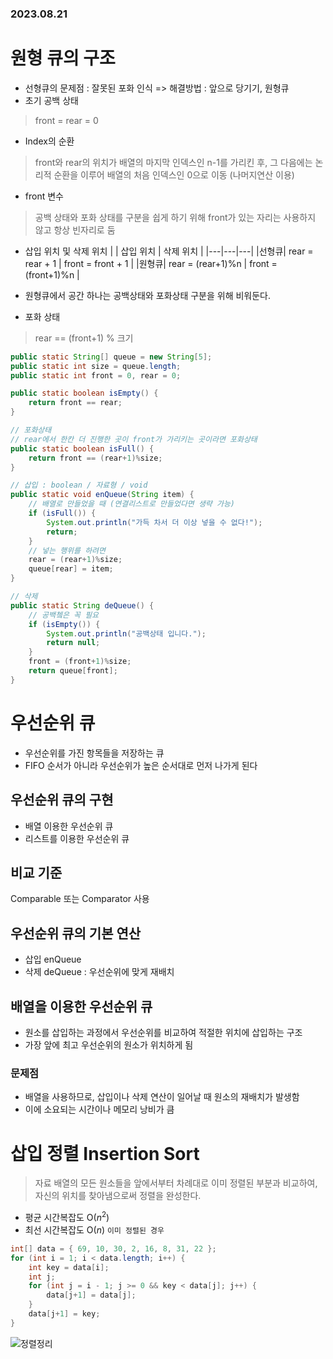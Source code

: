 ### 2023.08.21
# 원형 큐의 구조
- 선형큐의 문제점 : 잘못된 포화 인식 => 해결방법 : 앞으로 당기기, 원형큐
- 초기 공백 상태  
> front = rear = 0
- Index의 순환  
> front와 rear의 위치가 배열의 마지막 인덱스인 n-1를 가리킨 후, 그 다음에는 논리적 순환을 이루어 배열의 처음 인덱스인 0으로 이동 (나머지연산 이용)
- front 변수
> 공백 상태와 포화 상태를 구분을 쉽게 하기 위해 front가 있는 자리는 사용하지 않고 항상 빈자리로 둠  
- 삽입 위치 및 삭제 위치
  |  | 삽입 위치 | 삭제 위치 |
  |---|---|---|
  |선형큐| rear = rear + 1 | front = front + 1 |
  |원형큐| rear = (rear+1)%n | front = (front+1)%n |

- 원형큐에서 공간 하나는 공백상태와 포화상태 구분을 위해 비워둔다.
- 포화 상태  
> rear == (front+1) % 크기

```java
public static String[] queue = new String[5]; 
public static int size = queue.length;
public static int front = 0, rear = 0;

public static boolean isEmpty() {
	return front == rear;
}

// 포화상태 
// rear에서 한칸 더 진행한 곳이 front가 가리키는 곳이라면 포화상태
public static boolean isFull() {
	return front == (rear+1)%size;
}

// 삽입 : boolean / 자료형 / void
public static void enQueue(String item) {
	// 배열로 만들었을 때 (연결리스트로 만들었다면 생략 가능)
	if (isFull()) {
		System.out.println("가득 차서 더 이상 넣을 수 없다!");
		return;
	}
	// 넣는 행위를 하려면
	rear = (rear+1)%size;
	queue[rear] = item;
}

// 삭제
public static String deQueue() {
	// 공백쳌은 꼭 필요
	if (isEmpty()) {
		System.out.println("공백상태 입니다.");
		return null;
	}
	front = (front+1)%size;
	return queue[front];
}
```

# 우선순위 큐
- 우선순위를 가진 항목들을 저장하는 큐
- FIFO 순서가 아니라 우선순위가 높은 순서대로 먼저 나가게 된다

## 우선순위 큐의 구현
- 배열 이용한 우선순위 큐
- 리스트를 이용한 우선순위 큐

## 비교 기준
Comparable 또는 Comparator 사용

## 우선순위 큐의 기본 연산
- 삽입 enQueue 
- 삭제 deQueue : 우선순위에 맞게 재배치

## 배열을 이용한 우선순위 큐
- 원소를 삽입하는 과정에서 우선순위를 비교하여 적절한 위치에 삽입하는 구조
- 가장 앞에 최고 우선순위의 원소가 위치하게 됨
### 문제점
- 배열을 사용하므로, 삽입이나 삭제 연산이 일어날 때 원소의 재배치가 발생함
- 이에 소요되는 시간이나 메모리 낭비가 큼

# 삽입 정렬 Insertion Sort  
> 자료 배열의 모든 원소들을 앞에서부터 차례대로 이미 정렬된 부분과 비교하여, 자신의 위치를 찾아냄으로써 정렬을 완성한다.  
- 평균 시간복잡도 O($n^2$)
- 최선 시간복잡도 O($n$) `이미 정렬된 경우`
```java
int[] data = { 69, 10, 30, 2, 16, 8, 31, 22 };
for (int i = 1; i < data.length; i++) {
	int key = data[i];
	int j;
	for (int j = i - 1; j >= 0 && key < data[j]; j++) {
		data[j+1] = data[j];		
	}
	data[j+1] = key;
}
```


![정렬정리](https://github.com/namoo1818/Baekjoon/assets/50236187/8dae2aa0-3cd8-44da-bb94-fcb2e3f9d962)
